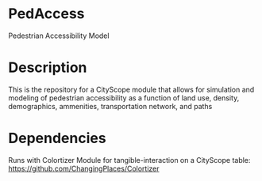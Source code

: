 # PedAccess
Pedestrian Accessibility Model

# Description
This is the repository for a CityScope module that allows for simulation and modeling of pedestrian accessibility as a function of land use, density, demographics, ammenities, transportation network, and paths

# Dependencies
Runs with Colortizer Module for tangible-interaction on a CityScope table:
https://github.com/ChangingPlaces/Colortizer
